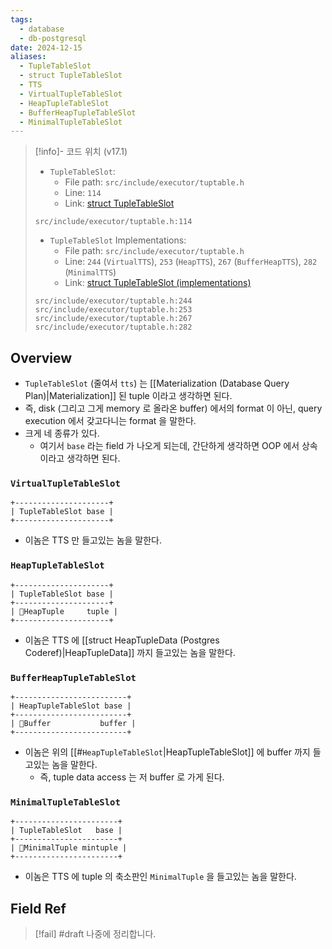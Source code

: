 ```yaml
---
tags:
  - database
  - db-postgresql
date: 2024-12-15
aliases:
  - TupleTableSlot
  - struct TupleTableSlot
  - TTS
  - VirtualTupleTableSlot
  - HeapTupleTableSlot
  - BufferHeapTupleTableSlot
  - MinimalTupleTableSlot
---
```

> [!info]- 코드 위치 (v17.1)
> - `TupleTableSlot`:
> 	- File path: `src/include/executor/tuptable.h`
> 	- Line: `114`
> 	- Link: [struct TupleTableSlot](https://github.com/postgres/postgres/blob/REL_17_1/src/include/executor/tuptable.h#L113-L131)
> ```
> src/include/executor/tuptable.h:114
> ```
> - `TupleTableSlot` Implementations:
> 	- File path: `src/include/executor/tuptable.h`
> 	- Line: `244` (`VirtualTTS`), `253` (`HeapTTS`), `267` (`BufferHeapTTS`), `282` (`MinimalTTS`)
> 	- Link: [struct TupleTableSlot (implementations)](https://github.com/postgres/postgres/blob/REL_17_1/src/include/executor/tuptable.h#L240-L301)
> ```
> src/include/executor/tuptable.h:244
> src/include/executor/tuptable.h:253
> src/include/executor/tuptable.h:267
> src/include/executor/tuptable.h:282
> ```

## Overview

- `TupleTableSlot` (줄여서 `tts`) 는 [[Materialization (Database Query Plan)|Materialization]] 된 tuple 이라고 생각하면 된다.
- 즉, disk (그리고 그게 memory 로 올라온 buffer) 에서의 format 이 아닌, query execution 에서 갖고다니는 format 을 말한다.
- 크게 네 종류가 있다.
	- 여기서 `base` 라는 field 가 나오게 되는데, 간단하게 생각하면 OOP 에서 상속이라고 생각하면 된다.

### `VirtualTupleTableSlot`

```
+---------------------+
| TupleTableSlot base |
+---------------------+
```

- 이놈은 TTS 만 들고있는 놈을 말한다.

### `HeapTupleTableSlot`

```
+---------------------+
| TupleTableSlot base |
+---------------------+
| HeapTuple     tuple |
+---------------------+
```

- 이놈은 TTS 에 [[struct HeapTupleData (Postgres Coderef)|HeapTupleData]] 까지 들고있는 놈을 말한다.

### `BufferHeapTupleTableSlot`

```
+-------------------------+
| HeapTupleTableSlot base |
+-------------------------+
| Buffer           buffer |
+-------------------------+
```

- 이놈은 위의 [[#`HeapTupleTableSlot`|HeapTupleTableSlot]] 에 buffer 까지 들고있는 놈을 말한다.
	- 즉, tuple data access 는 저 buffer 로 가게 된다.

### `MinimalTupleTableSlot`

```
+-----------------------+
| TupleTableSlot   base |
+-----------------------+
| MinimalTuple mintuple |
+-----------------------+
```

- 이놈은 TTS 에 tuple 의 축소판인 `MinimalTuple` 을 들고있는 놈을 말한다.

## Field Ref

> [!fail] #draft 나중에 정리합니다.